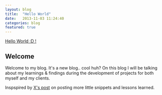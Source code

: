 ```yaml
---
layout: blog
title:  "Hello World"
date:   2013-11-03 11:24:40
categories: blog
featured: true
---
```

<div class="project-excerpt">
	<div id="intro" class="tk-daniel">
		<p><a href="{{ page.url }}">Hello World :D !</a></p>
	</div>
	<div class="rsCaption"></div>
</div>

<!-- more -->
## Welcome
Welcome to my blog. It's a new blog.. cool huh?
On this blog I will be talking about my learnings & findings during the development of projects for both myself and my clients.

Inspspired by [X's post](http://www.xspost.com) on posting more little snippets and lessons learned.